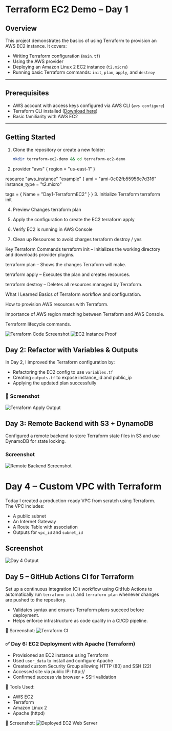 # Terraform EC2 Demo – Day 1

## Overview

This project demonstrates the basics of using Terraform to provision an AWS EC2 instance. It covers:

- Writing Terraform configuration (`main.tf`)
- Using the AWS provider
- Deploying an Amazon Linux 2 EC2 instance (`t2.micro`)
- Running basic Terraform commands: `init`, `plan`, `apply`, and `destroy`

---

## Prerequisites

- AWS account with access keys configured via AWS CLI (`aws configure`)
- Terraform CLI installed ([Download here](https://developer.hashicorp.com/terraform/downloads))
- Basic familiarity with AWS EC2

---

## Getting Started

1. Clone the repository or create a new folder:
   ```bash
   mkdir terraform-ec2-demo && cd terraform-ec2-demo

2. provider "aws" {
  region = "us-east-1"
}

resource "aws_instance" "example" {
  ami           = "ami-0c02fb55956c7d316"
  instance_type = "t2.micro"

  tags = {
    Name = "Day1-TerraformEC2"
  }
}
3. Initialize Terraform
    terraform init

4. Preview Changes
    terraform plan

5. Apply the configuration to create the EC2
    terraform apply

6. Verify EC2 is running in AWS Console

7. Clean up Resources to avoid charges
    terraform destroy / yes 


Key Terraform Commands
terraform init – Initializes the working directory and downloads provider plugins.

terraform plan – Shows the changes Terraform will make.

terraform apply – Executes the plan and creates resources.

terraform destroy – Deletes all resources managed by Terraform.

What I Learned
Basics of Terraform workflow and configuration.

How to provision AWS resources with Terraform.

Importance of AWS region matching between Terraform and AWS Console.

Terraform lifecycle commands.

![Terraform Code Screenshot](./ec2-deploy-code.png)
![EC2 Instance Proof](./ec2-proof.png)

## Day 2: Refactor with Variables & Outputs

In Day 2, I improved the Terraform configuration by:
- Refactoring the EC2 config to use `variables.tf`
- Creating `outputs.tf` to expose instance_id and public_ip
- Applying the updated plan successfully

### 📸 Screenshot

![Terraform Apply Output](./day2-terraform-outputs.png)

## Day 3: Remote Backend with S3 + DynamoDB

Configured a remote backend to store Terraform state files in S3 and use DynamoDB for state locking.

### Screenshot

![Remote Backend Screenshot](./day3-remote-backend-s3.png)

# Day 4 – Custom VPC with Terraform

Today I created a production-ready VPC from scratch using Terraform.  
The VPC includes:
- A public subnet
- An Internet Gateway
- A Route Table with association
- Outputs for `vpc_id` and `subnet_id`

## Screenshot

![Day 4 Output](./day4-vpc-terraform-output.png)

## Day 5 – GitHub Actions CI for Terraform

Set up a continuous integration (CI) workflow using GitHub Actions to automatically run `terraform init` and `terraform plan` whenever changes are pushed to the repository.

- Validates syntax and ensures Terraform plans succeed before deployment.
- Helps enforce infrastructure as code quality in a CI/CD pipeline.

📸 Screenshot:
![Terraform CI](day5-terraform-ci.png)

### ✅ Day 6: EC2 Deployment with Apache (Terraform)

- Provisioned an EC2 instance using Terraform
- Used `user_data` to install and configure Apache
- Created custom Security Group allowing HTTP (80) and SSH (22)
- Accessed site via public IP: http://<your-ip>
- Confirmed success via browser + SSH validation

🧰 Tools Used:
- AWS EC2
- Terraform
- Amazon Linux 2
- Apache (httpd)

📸 Screenshot:
![Deployed EC2 Web Server](day06-ec2-apache-success.png)
